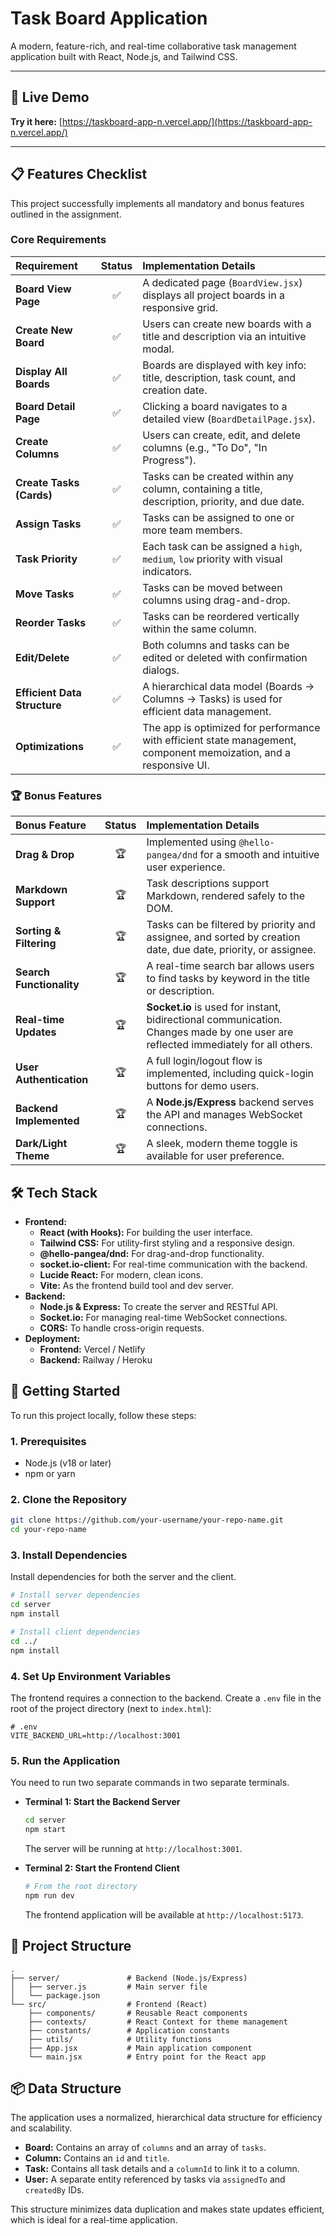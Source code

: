 # Task Board Application

A modern, feature-rich, and real-time collaborative task management application built with React, Node.js, and Tailwind CSS.

---

## 🚀 Live Demo

**Try it here:** [https://taskboard-app-n.vercel.app/](https://taskboard-app-n.vercel.app/)

---

## 📋 Features Checklist

This project successfully implements all mandatory and bonus features outlined in the assignment.

### Core Requirements

| Requirement | Status | Implementation Details |
| :--- | :---: | :--- |
| **Board View Page** | ✅ | A dedicated page (`BoardView.jsx`) displays all project boards in a responsive grid. |
| **Create New Board** | ✅ | Users can create new boards with a title and description via an intuitive modal. |
| **Display All Boards** | ✅ | Boards are displayed with key info: title, description, task count, and creation date. |
| **Board Detail Page** | ✅ | Clicking a board navigates to a detailed view (`BoardDetailPage.jsx`). |
| **Create Columns** | ✅ | Users can create, edit, and delete columns (e.g., "To Do", "In Progress"). |
| **Create Tasks (Cards)** | ✅ | Tasks can be created within any column, containing a title, description, priority, and due date. |
| **Assign Tasks** | ✅ | Tasks can be assigned to one or more team members. |
| **Task Priority** | ✅ | Each task can be assigned a `high`, `medium`, `low` priority with visual indicators. |
| **Move Tasks** | ✅ | Tasks can be moved between columns using drag-and-drop. |
| **Reorder Tasks** | ✅ | Tasks can be reordered vertically within the same column. |
| **Edit/Delete** | ✅ | Both columns and tasks can be edited or deleted with confirmation dialogs. |
| **Efficient Data Structure**| ✅ | A hierarchical data model (Boards → Columns → Tasks) is used for efficient data management. |
| **Optimizations** | ✅ | The app is optimized for performance with efficient state management, component memoization, and a responsive UI. |


### 🏆 Bonus Features

| Bonus Feature | Status | Implementation Details |
| :--- | :---: | :--- |
| **Drag & Drop** | 🏆 | Implemented using `@hello-pangea/dnd` for a smooth and intuitive user experience. |
| **Markdown Support** | 🏆 | Task descriptions support Markdown, rendered safely to the DOM. |
| **Sorting & Filtering** | 🏆 | Tasks can be filtered by priority and assignee, and sorted by creation date, due date, priority, or assignee. |
| **Search Functionality** | 🏆 | A real-time search bar allows users to find tasks by keyword in the title or description. |
| **Real-time Updates** | 🏆 | **Socket.io** is used for instant, bidirectional communication. Changes made by one user are reflected immediately for all others. |
| **User Authentication** | 🏆 | A full login/logout flow is implemented, including quick-login buttons for demo users. |
| **Backend Implemented** | 🏆 | A **Node.js/Express** backend serves the API and manages WebSocket connections. |
| **Dark/Light Theme** | 🏆 | A sleek, modern theme toggle is available for user preference. |


## 🛠️ Tech Stack

- **Frontend:**
  - **React (with Hooks):** For building the user interface.
  - **Tailwind CSS:** For utility-first styling and a responsive design.
  - **@hello-pangea/dnd:** For drag-and-drop functionality.
  - **socket.io-client:** For real-time communication with the backend.
  - **Lucide React:** For modern, clean icons.
  - **Vite:** As the frontend build tool and dev server.
- **Backend:**
  - **Node.js & Express:** To create the server and RESTful API.
  - **Socket.io:** For managing real-time WebSocket connections.
  - **CORS:** To handle cross-origin requests.
- **Deployment:**
  - **Frontend:** Vercel / Netlify
  - **Backend:** Railway / Heroku


## 🚀 Getting Started

To run this project locally, follow these steps:

### 1. Prerequisites

- Node.js (v18 or later)
- npm or yarn

### 2. Clone the Repository

```bash
git clone https://github.com/your-username/your-repo-name.git
cd your-repo-name
```

### 3. Install Dependencies

Install dependencies for both the server and the client.

```bash
# Install server dependencies
cd server
npm install

# Install client dependencies
cd ../
npm install
```

### 4. Set Up Environment Variables

The frontend requires a connection to the backend. Create a `.env` file in the root of the project directory (next to `index.html`):

```env
# .env
VITE_BACKEND_URL=http://localhost:3001
```

### 5. Run the Application

You need to run two separate commands in two separate terminals.

- **Terminal 1: Start the Backend Server**
  ```bash
  cd server
  npm start
  ```
  The server will be running at `http://localhost:3001`.

- **Terminal 2: Start the Frontend Client**
  ```bash
  # From the root directory
  npm run dev
  ```
  The frontend application will be available at `http://localhost:5173`.

## 📂 Project Structure

```
.
├── server/               # Backend (Node.js/Express)
│   ├── server.js         # Main server file
│   └── package.json
└── src/                  # Frontend (React)
    ├── components/       # Reusable React components
    ├── contexts/         # React Context for theme management
    ├── constants/        # Application constants
    ├── utils/            # Utility functions
    ├── App.jsx           # Main application component
    └── main.jsx          # Entry point for the React app
```

## 📦 Data Structure

The application uses a normalized, hierarchical data structure for efficiency and scalability.

- **Board:** Contains an array of `columns` and an array of `tasks`.
- **Column:** Contains an `id` and `title`.
- **Task:** Contains all task details and a `columnId` to link it to a column.
- **User:** A separate entity referenced by tasks via `assignedTo` and `createdBy` IDs.

This structure minimizes data duplication and makes state updates efficient, which is ideal for a real-time application.

